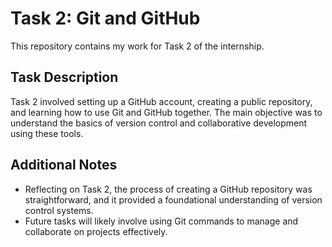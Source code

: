 # Task 2: Git and GitHub

This repository contains my work for Task 2 of the internship.

## Task Description
Task 2 involved setting up a GitHub account, creating a public repository, and learning how to use Git and GitHub together. The main objective was to understand the basics of version control and collaborative development using these tools.

## Additional Notes
- Reflecting on Task 2, the process of creating a GitHub repository was straightforward, and it provided a foundational understanding of version control systems.
- Future tasks will likely involve using Git commands to manage and collaborate on projects effectively.
